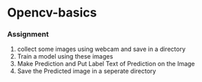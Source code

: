# Opencv-basics

### Assignment 
1. collect some images using webcam and save in a directory 
2. Train a model using these images
3. Make Prediction and Put Label Text of Prediction on the Image
4. Save the Predicted image in a seperate directory
